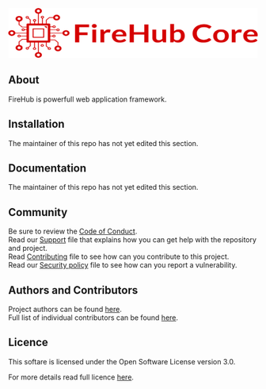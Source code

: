 <img src="https://raw.githubusercontent.com/The-FireHub-Project/the-firehub-project.github.io/master/resources/graphics/logo/core.svg" width="100%" height="100px">

## About

FireHub is powerfull web application framework.

## Installation

[//]: # (TODO: Add instalation description)
The maintainer of this repo has not yet edited this section.

## Documentation

[//]: # (TODO: Add documentation description)
The maintainer of this repo has not yet edited this section.

## Community

Be sure to review the [Code of Conduct](https://github.com/The-FireHub-Project/.github/blob/master/.github/CODE_OF_CONDUCT.md).<br>
Read our [Support](https://github.com/The-FireHub-Project/.github/blob/master/.github/SUPPORT.md) file that explains how you can get help with the repository and project.<br>
Read [Contributing](https://github.com/The-FireHub-Project/.github/blob/master/.github/CONTRIBUTING.md) file to see how can you contribute to this project.<br>
Read our [Security policy](.github/SECURITY.md) file to see how can you report a vulnerability.

## Authors and Contributors

Project authors can be found [here](.github/AUTHORS.md).<br>
Full list of individual contributors can be found [here](.github/CONTRIBUTORS.md).

## Licence

This softare is licensed under the Open Software License version 3.0.

For more details read full licence [here](https://github.com/The-FireHub-Project/TheCore/blob/master/LICENCE.md).